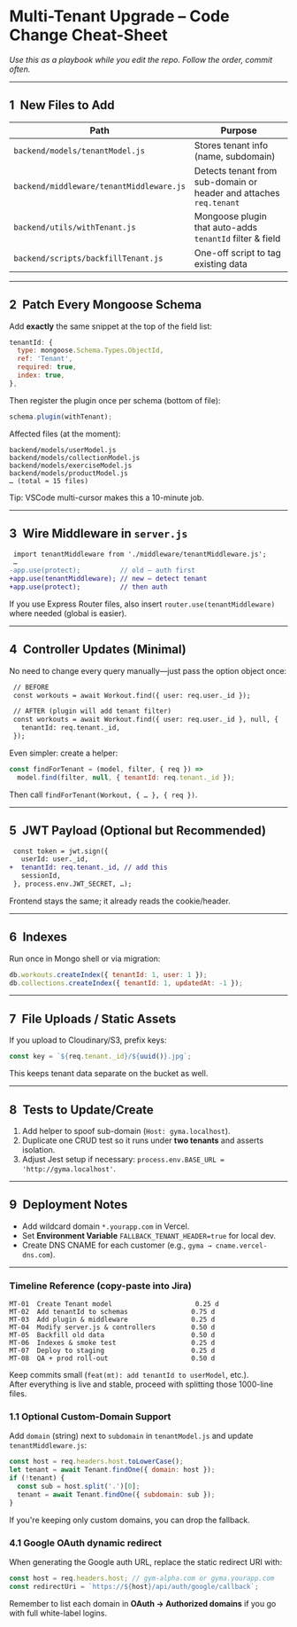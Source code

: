 # Multi-Tenant Upgrade – Code Change Cheat-Sheet

_Use this as a playbook while you edit the repo. Follow the order, commit often._

---

## 1 New Files to Add
| Path | Purpose |
| ---- | ------- |
| `backend/models/tenantModel.js` | Stores tenant info (name, subdomain) |
| `backend/middleware/tenantMiddleware.js` | Detects tenant from sub-domain or header and attaches `req.tenant` |
| `backend/utils/withTenant.js` | Mongoose plugin that auto-adds `tenantId` filter & field |
| `backend/scripts/backfillTenant.js` | One-off script to tag existing data |

---

## 2 Patch Every Mongoose Schema
Add **exactly** the same snippet at the top of the field list:
```js
tenantId: {
  type: mongoose.Schema.Types.ObjectId,
  ref: 'Tenant',
  required: true,
  index: true,
},
```
Then register the plugin once per schema (bottom of file):
```js
schema.plugin(withTenant);
```
Affected files (at the moment):
```
backend/models/userModel.js
backend/models/collectionModel.js
backend/models/exerciseModel.js
backend/models/productModel.js
… (total ≈ 15 files)
```

Tip: VSCode multi-cursor makes this a 10-minute job.

---

## 3 Wire Middleware in `server.js`
```diff
 import tenantMiddleware from './middleware/tenantMiddleware.js';
 …
-app.use(protect);          // old – auth first
+app.use(tenantMiddleware); // new – detect tenant
+app.use(protect);          // then auth
```

If you use Express Router files, also insert `router.use(tenantMiddleware)` where needed (global is easier).

---

## 4 Controller Updates (Minimal)
No need to change every query manually—just pass the option object once:
```diff
 // BEFORE
 const workouts = await Workout.find({ user: req.user._id });

 // AFTER (plugin will add tenant filter)
 const workouts = await Workout.find({ user: req.user._id }, null, {
   tenantId: req.tenant._id,
 });
```
Even simpler: create a helper:
```js
const findForTenant = (model, filter, { req }) =>
  model.find(filter, null, { tenantId: req.tenant._id });
```
Then call `findForTenant(Workout, { … }, { req })`.

---

## 5 JWT Payload (Optional but Recommended)
```diff
 const token = jwt.sign({
   userId: user._id,
+  tenantId: req.tenant._id, // add this
   sessionId,
 }, process.env.JWT_SECRET, …);
```
Frontend stays the same; it already reads the cookie/header.

---

## 6 Indexes
Run once in Mongo shell or via migration:
```js
db.workouts.createIndex({ tenantId: 1, user: 1 });
db.collections.createIndex({ tenantId: 1, updatedAt: -1 });
```

---

## 7 File Uploads / Static Assets
If you upload to Cloudinary/S3, prefix keys:
```js
const key = `${req.tenant._id}/${uuid()}.jpg`;
```
This keeps tenant data separate on the bucket as well.

---

## 8 Tests to Update/Create
1. Add helper to spoof sub-domain (`Host: gyma.localhost`).
2. Duplicate one CRUD test so it runs under **two tenants** and asserts isolation.
3. Adjust Jest setup if necessary: `process.env.BASE_URL = 'http://gyma.localhost'`.

---

## 9 Deployment Notes
* Add wildcard domain `*.yourapp.com` in Vercel.
* Set **Environment Variable** `FALLBACK_TENANT_HEADER=true` for local dev.
* Create DNS CNAME for each customer (e.g., `gyma → cname.vercel-dns.com`).

---

### Timeline Reference (copy-paste into Jira)
```
MT-01  Create Tenant model                     0.25 d
MT-02  Add tenantId to schemas                0.75 d
MT-03  Add plugin & middleware                0.25 d
MT-04  Modify server.js & controllers         0.50 d
MT-05  Backfill old data                      0.50 d
MT-06  Indexes & smoke test                   0.25 d
MT-07  Deploy to staging                      0.25 d
MT-08  QA + prod roll-out                     0.50 d
```

Keep commits small (`feat(mt): add tenantId to userModel`, etc.).  
After everything is live and stable, proceed with splitting those 1000-line files.

### 1.1  Optional Custom-Domain Support
Add `domain` (string) next to `subdomain` in `tenantModel.js` and update `tenantMiddleware.js`:
```js
const host = req.headers.host.toLowerCase();
let tenant = await Tenant.findOne({ domain: host });
if (!tenant) {
  const sub = host.split('.')[0];
  tenant = await Tenant.findOne({ subdomain: sub });
}
```
If you're keeping only custom domains, you can drop the fallback.

### 4.1  Google OAuth dynamic redirect
When generating the Google auth URL, replace the static redirect URI with:
```js
const host = req.headers.host; // gym-alpha.com or gyma.yourapp.com
const redirectUri = `https://${host}/api/auth/google/callback`;
```
Remember to list each domain in **OAuth → Authorized domains** if you go with full white-label logins. 